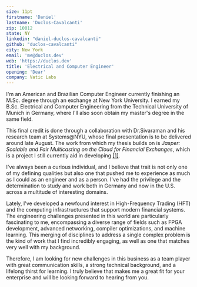 ```yaml
---
size: 11pt
firstname: 'Daniel'
lastname: 'Duclos-Cavalcanti'
zip: 10012
state: NY
linkedin: "daniel-duclos-cavalcanti"
github: "duclos-cavalcanti"
city: New York
email: 'me@duclos.dev'
web: 'https://duclos.dev'
title: 'Electrical and Computer Engineer'
opening: 'Dear'
company: Vatic Labs
---
```


I'm an American and Brazilian Computer Engineer currently finishing an M.Sc. degree through an exchange at New York University. I earned 
my B.Sc. Electrical and Computer Engineering from the Technical University of Munich in Germany, where I'll also soon obtain my master's degree in the same field.

This final credit is done through a collaboration with Dr.Sivaraman and his research team at Systems@NYU, whose final presentation is to be delivered around late August. The work from which my thesis builds on is _Jasper: Scalable and Fair Multicasting on the Cloud for Financial Exchanges_, which is a project I still currently aid in developing  [[1]](https://arxiv.org/abs/2402.09527).

<!-- Since my first programming class, I have been interested in understanding how programs and the machines that execute them work. -->
<!-- This curiosity eventually brought me to study both the hardware and the software mechanisms that enable us to do so. Throughout my  -->
<!-- studies and career, I was lucky and driven enough to experience many layers of computer abstractions. From digital electronics and FPGAs to  -->
<!-- Operating Systems, Linux, Networking, Machine Learning, and the Software Engineering tools that leverage them all. -->

I've always been a curious individual, and I believe that trait is not only one of my defining qualities but also one that pushed me to experience as much as I could as an engineer and as a person. I've had the privilege and the determination to study and work both in Germany and now in the U.S. across a multitude of interesting domains. 

Lately, I've developed a newfound interest in High-Frequency Trading (HFT) and the computing infrastructures that support modern financial systems. The engineering challenges presented in this world are particularly fascinating to me, encompassing a diverse range of fields such as FPGA development, advanced networking, compiler optimizations, and machine learning. This merging of disciplines to address a single complex problem is the kind of work that I find incredibly engaging, as well as one that matches very well with my background.

<!-- Recently, I have developed a keen interest in High-Frequency Trading (HFT) and the sophisticated computing infrastructures that underpin our modern financial systems. The unique engineering challenges presented by low-latency trading are particularly fascinating to me, encompassing a diverse range of technical domains such as FPGA development, advanced networking, compiler optimizations, and intricate machine learning techniques. This convergence of disciplines to address the complexities of HFT exemplifies the kind of multifaceted problem-solving that I find deeply engaging. Additionally, I am equally intrigued by the broader implications of this work, including its impact on our economy, the incentives it creates, and its role in the interconnected fabric of global finance. Understanding these dynamics offers a comprehensive view of how technological advancements in trading are shaping financial markets worldwide -->

Therefore, I am looking for new challenges in this business as a team player with great communication skills, a strong technical background, and a lifelong thirst for learning. I truly believe that makes me a great fit for your enterprise and will be looking forward to hearing from you.
